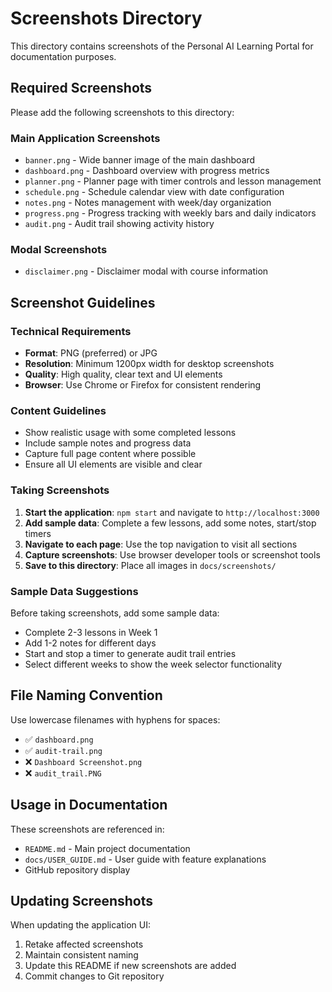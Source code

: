 # Screenshots Directory

This directory contains screenshots of the Personal AI Learning Portal for documentation purposes.

## Required Screenshots

Please add the following screenshots to this directory:

### Main Application Screenshots
- `banner.png` - Wide banner image of the main dashboard
- `dashboard.png` - Dashboard overview with progress metrics
- `planner.png` - Planner page with timer controls and lesson management
- `schedule.png` - Schedule calendar view with date configuration
- `notes.png` - Notes management with week/day organization
- `progress.png` - Progress tracking with weekly bars and daily indicators
- `audit.png` - Audit trail showing activity history

### Modal Screenshots
- `disclaimer.png` - Disclaimer modal with course information

## Screenshot Guidelines

### Technical Requirements
- **Format**: PNG (preferred) or JPG
- **Resolution**: Minimum 1200px width for desktop screenshots
- **Quality**: High quality, clear text and UI elements
- **Browser**: Use Chrome or Firefox for consistent rendering

### Content Guidelines
- Show realistic usage with some completed lessons
- Include sample notes and progress data
- Capture full page content where possible
- Ensure all UI elements are visible and clear

### Taking Screenshots

1. **Start the application**: `npm start` and navigate to `http://localhost:3000`
2. **Add sample data**: Complete a few lessons, add some notes, start/stop timers
3. **Navigate to each page**: Use the top navigation to visit all sections
4. **Capture screenshots**: Use browser developer tools or screenshot tools
5. **Save to this directory**: Place all images in `docs/screenshots/`

### Sample Data Suggestions

Before taking screenshots, add some sample data:
- Complete 2-3 lessons in Week 1
- Add 1-2 notes for different days
- Start and stop a timer to generate audit trail entries
- Select different weeks to show the week selector functionality

## File Naming Convention

Use lowercase filenames with hyphens for spaces:
- ✅ `dashboard.png`
- ✅ `audit-trail.png`
- ❌ `Dashboard Screenshot.png`
- ❌ `audit_trail.PNG`

## Usage in Documentation

These screenshots are referenced in:
- `README.md` - Main project documentation
- `docs/USER_GUIDE.md` - User guide with feature explanations
- GitHub repository display

## Updating Screenshots

When updating the application UI:
1. Retake affected screenshots
2. Maintain consistent naming
3. Update this README if new screenshots are added
4. Commit changes to Git repository
